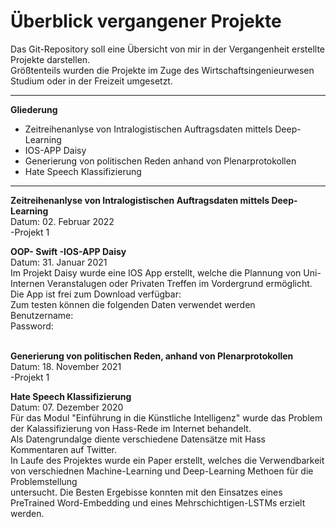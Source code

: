 # Überblick vergangener Projekte

Das Git-Repository soll eine Übersicht von mir in der Vergangenheit erstellte Projekte darstellen.<br>
Größtenteils wurden die Projekte im Zuge des Wirtschaftsingenieurwesen Studium oder in der Freizeit umgesetzt. <br>
<hr>
<p> <b>Gliederung</b>
<ul>
  <li>Zeitreihenanlyse von Intralogistischen Auftragsdaten mittels Deep-Learning</li>
  <li>IOS-APP Daisy</li>
  <li>Generierung von politischen Reden anhand von Plenarprotokollen</</li>
  <li>Hate Speech Klassifizierung</li>
</ul>
<hr>

<b>Zeitreihenanlyse von Intralogistischen Auftragsdaten mittels Deep-Learning </b>
<br>Datum: 02. Februar 2022
<br>
-Projekt 1
<br>

<b>OOP- Swift -IOS-APP Daisy</b>
<br> Datum: 31. Januar 2021
<br>
Im Projekt Daisy wurde eine IOS App erstellt, welche die Plannung von Uni-Internen Veranstalugen oder Privaten Treffen im Vordergrund ermöglicht.
Die App ist frei zum Download verfügbar: <br>
Zum testen können die folgenden Daten verwendet werden<br>
Benutzername:<br>
Password: <br>
<br>

<b>Generierung von politischen Reden, anhand von Plenarprotokollen</b>
<br>Datum: 18. November 2021
<br>
-Projekt 1
<br>


<b>Hate Speech Klassifizierung </b>
<br> Datum: 07. Dezember 2020
<br>
Für das Modul "Einführung in die Künstliche Intelligenz" wurde das Problem der Kalassifizierung von Hass-Rede im Internet behandelt.<br>
Als Datengrundalge diente verschiedene Datensätze mit Hass Kommentaren auf Twitter.<br>
In Laufe des Projektes wurde ein Paper erstellt, welches die Verwendbarkeit von verschiednen Machine-Learning und Deep-Learning Methoen für die Problemstellung<br> untersucht. 
Die Besten Ergebisse konnten mit den Einsatzes eines PreTrained Word-Embedding und eines Mehrschichtigen-LSTMs erzielt werden. <br>
<br>







